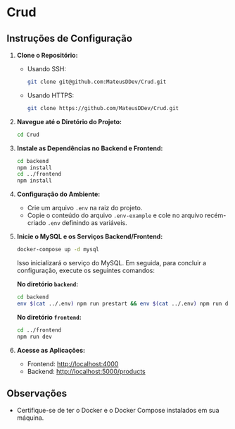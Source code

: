 # Crud

## Instruções de Configuração

1. **Clone o Repositório:**
   - Usando SSH:
     ```bash
     git clone git@github.com:MateusDDev/Crud.git
     ```

   - Usando HTTPS:
     ```bash
     git clone https://github.com/MateusDDev/Crud.git
     ```

2.  **Navegue até o Diretório do Projeto:**
    ```bash
    cd Crud
    ```

3.  **Instale as Dependências no Backend e Frontend:**
    ```bash
    cd backend
    npm install
    cd ../frontend
    npm install
    ```

4.  **Configuração do Ambiente:**
    - Crie um arquivo `.env` na raiz do projeto.
    - Copie o conteúdo do arquivo `.env-example` e cole no arquivo recém-criado `.env` definindo as variáveis.

5.  **Inicie o MySQL e os Serviços Backend/Frontend:**
    ```bash
    docker-compose up -d mysql
    ```
    Isso inicializará o serviço do MySQL. Em seguida, para concluir a configuração, execute os seguintes comandos:

    **No diretório `backend`:**
    ```bash
    cd backend
    env $(cat ../.env) npm run prestart && env $(cat ../.env) npm run dev
    ```

    **No diretório `frontend`:**
    ```bash
    cd ../frontend
    npm run dev
    ```

6.  **Acesse as Aplicações:**
    -   Frontend: [http://localhost:4000](http://localhost:4000/)
    -   Backend: [http://localhost:5000/products](http://localhost:5000/products)

## Observações

-   Certifique-se de ter o Docker e o Docker Compose instalados em sua máquina.
